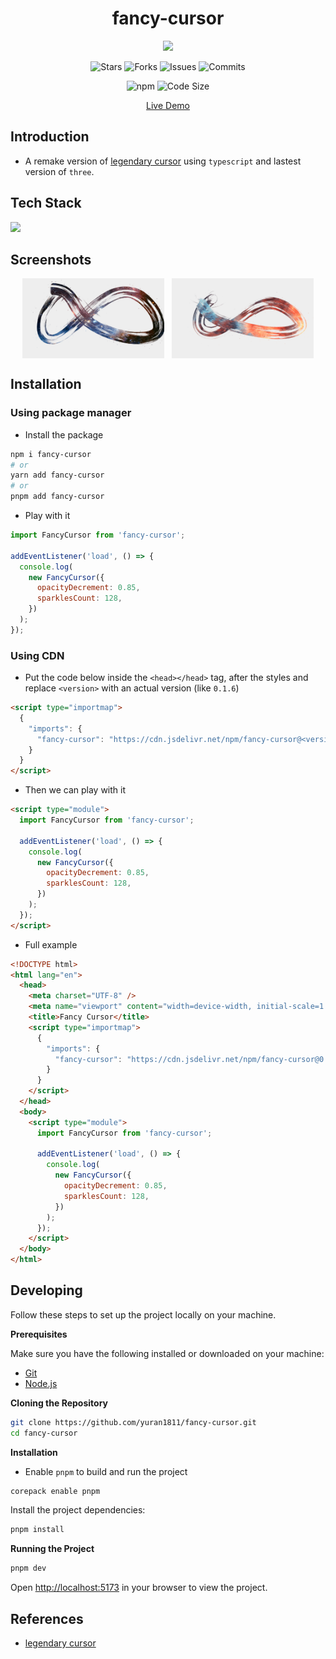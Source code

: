 <h1 align="center">fancy-cursor</h1>
<p align="center">  
  <img src="https://raw.githubusercontent.com/catppuccin/catppuccin/main/assets/palette/macchiato.png" width="400" />
</p>

<p align="center">
  <img alt="Stars" src="https://badgen.net/github/stars/yuran1811/fancy-cursor">
  <img alt="Forks" src="https://badgen.net/github/forks/yuran1811/fancy-cursor">
  <img alt="Issues" src="https://badgen.net/github/issues/yuran1811/fancy-cursor">
  <img alt="Commits" src="https://badgen.net/github/commits/yuran1811/fancy-cursor">
</p>
<p align="center">
  <img alt="npm" src="https://img.shields.io/npm/v/fancy-cursor">
  <img alt="Code Size" src="https://img.shields.io/github/languages/code-size/yuran1811/fancy-cursor">
</p>

<div align="center"><a href="https://yuran1811.github.io/fancy-cursor/" target="_blank">Live Demo</a></div>

## Introduction

- A remake version of [legendary cursor](https://github.com/Domenicobrz/legendary-cursor) using `typescript` and lastest version of `three`.

## Tech Stack

<img src="https://skill-icons-livid.vercel.app/icons?i=threejs,ts,vite&gap=60" height="36" />

## Screenshots

<div style="display:flex;gap:12px;justify-content:center">
	<img src="./public/screenshots/normal.png" style="width:45%;max-width:380px">
	<img src="./public/screenshots/hold.png" style="width:45%;max-width:380px">
</div>

## Installation

### Using package manager

- Install the package

```bash
npm i fancy-cursor
# or
yarn add fancy-cursor
# or
pnpm add fancy-cursor
```

- Play with it

```js
import FancyCursor from 'fancy-cursor';

addEventListener('load', () => {
  console.log(
    new FancyCursor({
      opacityDecrement: 0.85,
      sparklesCount: 128,
    })
  );
});
```

### Using CDN

- Put the code below inside the `<head></head>` tag, after the styles and replace `<version>` with an actual version (like `0.1.6`)

```html
<script type="importmap">
  {
    "imports": {
      "fancy-cursor": "https://cdn.jsdelivr.net/npm/fancy-cursor@<version>/bundle/esm/index.js"
    }
  }
</script>
```

- Then we can play with it

```html
<script type="module">
  import FancyCursor from 'fancy-cursor';

  addEventListener('load', () => {
    console.log(
      new FancyCursor({
        opacityDecrement: 0.85,
        sparklesCount: 128,
      })
    );
  });
</script>
```

- Full example

```html
<!DOCTYPE html>
<html lang="en">
  <head>
    <meta charset="UTF-8" />
    <meta name="viewport" content="width=device-width, initial-scale=1.0" />
    <title>Fancy Cursor</title>
    <script type="importmap">
      {
        "imports": {
          "fancy-cursor": "https://cdn.jsdelivr.net/npm/fancy-cursor@0.1.6/bundle/esm/index.js"
        }
      }
    </script>
  </head>
  <body>
    <script type="module">
      import FancyCursor from 'fancy-cursor';

      addEventListener('load', () => {
        console.log(
          new FancyCursor({
            opacityDecrement: 0.85,
            sparklesCount: 128,
          })
        );
      });
    </script>
  </body>
</html>
```

## Developing

Follow these steps to set up the project locally on your machine.

**Prerequisites**

Make sure you have the following installed or downloaded on your machine:

- [Git](https://git-scm.com/)
- [Node.js](https://nodejs.org/en)

**Cloning the Repository**

```bash
git clone https://github.com/yuran1811/fancy-cursor.git
cd fancy-cursor
```

**Installation**

- Enable `pnpm` to build and run the project

```bash
corepack enable pnpm
```

Install the project dependencies:

```bash
pnpm install
```

**Running the Project**

```bash
pnpm dev
```

Open [http://localhost:5173](http://localhost:5173) in your browser to view the project.

## References

- [legendary cursor](https://github.com/Domenicobrz/legendary-cursor)
